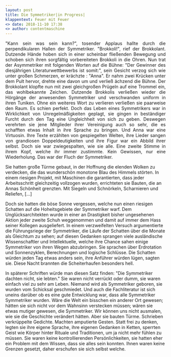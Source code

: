 ```yaml
---
layout: post
title: Die Symmetriker|in Progress|
klappentext: Feuer mit Feuer 
<> date: 2018-11-10 17:38
<> author: contentmaschine
---
```


<p align="justify"> "Kann sein was sein kann?", tosender Applaus hallte durch die perpendikularen Hallen der Symmetriker. "Brokkoli!", rief der Brokkolant. Dutzende Hände hoben sich in einer scheinbar fließenden Bewegung und schoben sich ihren sorgfältig vorbereiteten Brokkoli in die Ohren. Nun trat der Asymmetriker mit folgenden Worten auf die Bühne: "Der Gewinner des diesjährigen Literaturwettbewerbs ist somit:", sein Gesicht verzog sich wie unter großen Schmerzen, er krächzte : "Anna". Er nahm zwei Krücken unter dem Pult hervor, drehte eine davon um und verließ ächzend die Bühne. Der Brokkolant klopfte nun mit zwei gleichgroßen Prügeln auf eine Trommel ein, das wohlbekannte Zeichen. Dutzende Brokkolis verließen wieder die Hörgänge der anwesenden Symmetriker und verschwanden uniform in ihren Tuniken. Ohne ein weiteres Wort zu verlieren verließen sie paarweise den Raum. Es schien perfekt. Doch das Leben eines Symmetrikers war in Wirklichkeit von Unregelmäßigkeiten geplagt, sie gingen in beständiger Furcht durch den Tag eine Ungleichheit von sich zu geben. Deswegen verehrten sie jene Mitglieder ihrer Vereinigung auch so sehr, die es schafften etwas Inhalt in ihre Sprache zu bringen. Und Anna war eine Virtuosin. Ihre Texte erzählten von gespiegelten Welten, ihre Lieder sangen von grandiosen Doppeldeutigkeiten und ihre Figur war ein Abbild ihrer selbst. Doch sie war zwiegespalten, wie sie alle. Eine zweite Stimme in ihrem Kopf, welche ihr immer zustimmte. Kein Gewissen, nur eine Wiederholung. Das war der Fluch der Symmetriker.

Sie hatten große Türme gebaut, in der Hoffnung die elenden Wolken zu verdecken, die das wunderschön monotone Blau des Himmels störten. In einem riesigen Projekt, mit Maschinen die garantierten, dass jeder Arbeitsschritt gleichzeitig vollzogen wurden, errichteten sie Bauten, die an Annas Schönheit grenzten. Mit Siegeln und Schnörkeln, Scharnieren und Reliefen, [...]

Doch sie hatten die böse Sonne vergessen, welche nun einen riesigen Schatten auf die Hoheitsgebiete der Symmetriker warf. Dem Unglücksarchitekten wurde in einer an Drastigkeit bisher ungesehenen Aktion jeder zweite Schuh weggenommen und damit auf immer dem Hass seiner Kollegen ausgeliefert. In einem verzweifelten Versuch argumentierte die Führungsriege der Symmetriker, die Läufe der Schatten über die Monate als Gleichtum zu sehen; auf diesen Gedanken sprangen viele ausländische Wissenschaftler und Intellektuelle, welche ihre Chance sahen einige Symmetriker von ihren Wegen abzubringen. Sie sprachen über Erdrotation und Sonnenzyklen, Berechnungen und logische Schlüsse. Die Schatten würden jeden Tag etwas anders sein, ihre Anführer würden lügen, sagten sie. Diese Nacht brannten die Scheiterhaufen besonders hell.

In späterer Schriften würde man diesen Satz finden: "Die Symmetriker dachten nicht, sie lebten." Sie waren nicht verrückt oder dumm, sie waren einfach viel zu sehr am Leben. Niemand wird als Symmetriker geboren, sie wurden vom Schicksal geschmiedet. Und auch die Fachliteratur ist sich uneins darüber ob es eine gute Entwicklung war, dass alle Symmetriker Symmetriker wurden. Wäre die Welt ein bisschen ein anderer Ort gewesen; hätten sie sich nicht vor dem Wahnsinn verstecken müssen; wären sie etwas mutiger gewesen, die Symmetriker. Wir können uns nicht ausmalen, wie sie die Geschichte verändert hätten. Aber sie bauten Türme. Schrieben verkrüppelte Gedichte. Machten amputierte Gesten. Statt frei zu denken, legten sie ihre eigene Sprache, ihre eigenen Gedanken in Ketten, sperrten Geist wie Körper hinter Rituale und Traditionen, um ja nicht mehr fühlen zu müssen. Sie waren keine kontrollierenden Persönlichkeiten, sie hatten eher ein Problem mit dem Wissen, dass sie alles sein konnten. Ihnen waren keine Grenzen gesetzt, daher erschufen sie sich selbst welche.
  
</p>
